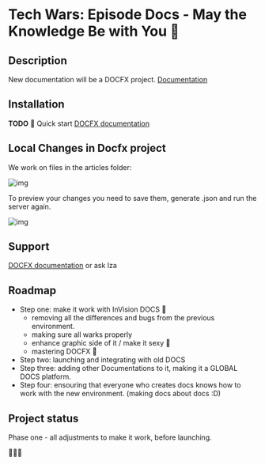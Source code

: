 # Tech Wars: Episode Docs - May the Knowledge Be with You 💫

## Description
New documentation will be a DOCFX project.
[Documentation](https://dotnet.github.io/docfx/index.html) 

## Installation
**TODO** 🚀 Quick start
[DOCFX documentation](https://dotnet.github.io/docfx/index.html) 

## Local Changes in Docfx project
We work on files in the articles folder:

![img](https://profitbasedocs.blob.core.windows.net/images/readmePic2.png)

To preview your changes you need to save them, generate .json and run the server again.

![img](https://profitbasedocs.blob.core.windows.net/images/readmePic1.png)



## Support
[DOCFX documentation](https://dotnet.github.io/docfx/index.html)  or ask Iza

## Roadmap
* Step one: make it work with InVision DOCS 💫
  - removing all the differences and bugs from the previous environment.
  - making sure all warks properly
  - enhance graphic side of it / make it sexy 🚀
  - mastering DOCFX 🧐
* Step two: launching and integrating with old DOCS
* Step three: adding other Documentations to it, making it a GLOBAL DOCS platform.
* Step four: ensouring that everyone who creates docs knows how to work with the new environment. (making docs about docs :D)


## Project status
Phase one - all adjustments to make it work, before launching. 

🚀🚀🚀
